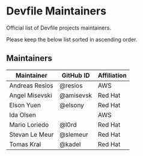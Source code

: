 # Devfile Maintainers

 Official list of Devfile projects maintainers.

 Please keep the below list sorted in ascending order.

## Maintainers

| Maintainer | GitHub ID | Affiliation |
| --------------- | --------- | ----------- | 
| Andreas Resios | @resios | AWS |
| Angel Misevski | @amisevsk | Red Hat |
| Elson Yuen | @elsony | Red Hat  |
| Ida Olsen |  | AWS |
| Mario Loriedo | @l0rd | Red Hat |
| Stevan Le Meur | @slemeur | Red Hat |
| Tomas Kral | @kadel | Red Hat |
